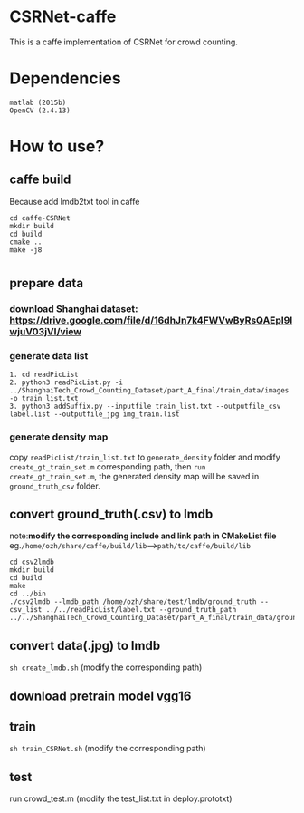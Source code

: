 # CSRNet-caffe
This is a caffe implementation of CSRNet for crowd counting.
# Dependencies
```
matlab (2015b)
OpenCV (2.4.13)
```
# How to use?
## caffe build
Because add lmdb2txt tool in caffe
```
cd caffe-CSRNet
mkdir build
cd build
cmake ..
make -j8
```
# 
## prepare data
### download Shanghai dataset: https://drive.google.com/file/d/16dhJn7k4FWVwByRsQAEpl9lwjuV03jVI/view
### generate data list
```
1. cd readPicList
2. python3 readPicList.py -i ../ShanghaiTech_Crowd_Counting_Dataset/part_A_final/train_data/images -o train_list.txt 
3. python3 addSuffix.py --inputfile train_list.txt --outputfile_csv label.list --outputfile_jpg img_train.list
```
### generate density map
copy `readPicList/train_list.txt` to `generate_density` folder and modify `create_gt_train_set.m` corresponding path, then `run create_gt_train_set.m`, the generated density map will be saved in `ground_truth_csv` folder.
## convert ground_truth(.csv) to lmdb
note:**modify the corresponding include and link path in CMakeList file**
eg.`/home/ozh/share/caffe/build/lib`-->`path/to/caffe/build/lib`
```
cd csv2lmdb
mkdir build
cd build
make
cd ../bin
./csv2lmdb --lmdb_path /home/ozh/share/test/lmdb/ground_truth --csv_list ../../readPicList/label.txt --ground_truth_path ../../ShanghaiTech_Crowd_Counting_Dataset/part_A_final/train_data/ground_truth_csv/
```
## convert data(.jpg) to lmdb
`sh create_lmdb.sh`  (modify the corresponding path)
## download pretrain model vgg16
## train
`sh train_CSRNet.sh` (modify the corresponding path)
## test
run crowd_test.m (modify the test_list.txt in deploy.prototxt)
